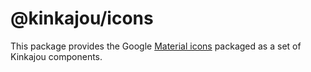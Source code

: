 # @kinkajou/icons

This package provides the Google [Material icons](https://material.io/tools/icons/) packaged as a set of Kinkajou components.